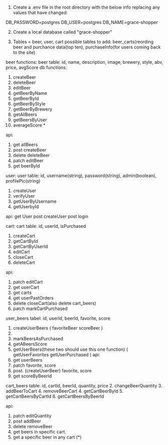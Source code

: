1. Create a .env file in the root directory with the below info replacing any values that have changed:

DB_PASSWORD=postgres
DB_USER=postgres
DB_NAME=grace-shopper

2. Create a local database called "grace-shopper"


3. Tables = beer, user, cart
possible tables to add: beer_carts(reording beer and purchance data(top ten), purchaseInfo(for users coming back to the site)


beer functions: 
beer table: id, name, description, image, brewery, style, abv, price, avgScore
db functions:
1. createBeer 
2. deleteBeer
3. editBeer
7. getBeerByName
8. getBeerById
9. getBeerByStyle
10. getBeerByBrewery
11. getAllBeers
12. getBeersByUser
13. averageScore * 

api:
1. get allBeers
2. post createBeer
3. delete deleteBeer
4. patch editBeer
5. get beerById

user:
user table: id, username(string), password(string), admin(boolean), profilePic(string)
1. createUser
2. verifyUser
3. getUserByUsername
4. getUserbyId

api: 
get User
post createUser
post login


cart:
cart table: id, userId, isPurchased
1. createCart
1. getCartById
2. getCartByUserId 
4. editCart
5. closeCart
6. deleteCart

api: 
1. patch editCart
2. get userCart
3. get carts 
4. get userPastOrders
5. delete closeCart(also delete cart_beers)
6. patch markCartPurchased

user_beers
tabel: id, userId, beerId, favorite, score
1. createUserBeers
    (
        favoriteBeer
        scoreBeer
    )
5. 
2. markBeersAsPurchased
3. getABeersScore
4. getUserBeers(these two should use this one function)
    (
      getUserFavorites
      getUserPurchased
    )
api: 
1. get userBeers
3. patch favorite, score
4. post. (createUserBeer) favorite, score
5. get scoreByBeerId

cart_beers 
table: id, cartId, beerId, quantity, price
2. changeBeerQuantity
3. addBeerToCart
4. removeBeerCart
4. getCartBeerById
5. getCartBeersByCartId
6. getCartBeersByBeerId 

api:
1. patch editQuantity
2. post addBeer
3. delete removeBeer
4. get beers in specific cart.
5. get  a specific beer in any cart (*)